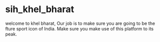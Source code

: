# sih_khel_bharat

welcome to khel bharat, Our job is to make sure you are going to be the fture sport icon of India.
Make sure you make use of this platform to its peak.

